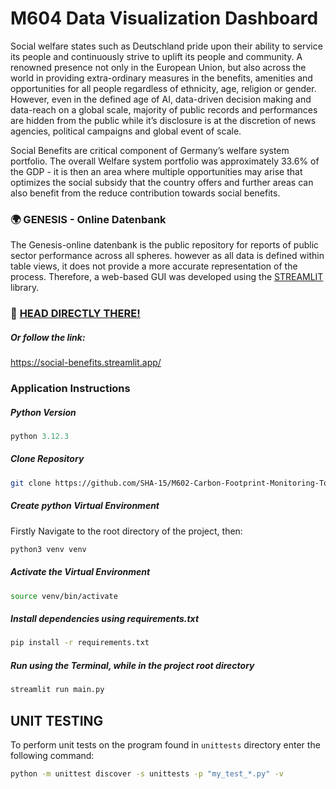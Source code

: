 # M604 Data Visualization Dashboard

Social welfare states such as Deutschland pride upon their ability to service its people and continuously strive to uplift its people and community. A renowned presence not only in the European Union, but also across the world in providing extra-ordinary measures in the benefits, amenities and opportunities for all people regardless of ethnicity, age, religion or gender. However, even in the defined age of AI, data-driven decision making and data-reach on a global scale, majority of public records and performances are hidden from the public while it’s disclosure is at the discretion of news agencies, political campaigns and global event of scale.

Social Benefits are critical component of Germany’s welfare system portfolio. The overall Welfare system portfolio was approximately 33.6% of the GDP - it is then an area where multiple opportunities may arise that optimizes the social subsidy that the country offers and further areas can also benefit from the reduce contribution towards social benefits. 

### 🌍 GENESIS - Online Datenbank
The Genesis-online datenbank is the public repository for reports of public sector performance across all spheres. however as all data is defined within table views, it does not provide a more accurate representation of the process. Therefore, a web-based GUI was developed using the [STREAMLIT](https://streamlit.io/) library.

### 🚀 [HEAD DIRECTLY THERE!](https://social-benefits.streamlit.app/)

##### Or follow the link:
https://social-benefits.streamlit.app/

### Application Instructions

##### Python Version
```python
python 3.12.3
```
##### Clone Repository

```bash
git clone https://github.com/SHA-15/M602-Carbon-Footprint-Monitoring-Tool.git
```

##### Create python Virtual Environment

Firstly Navigate to the root directory of the project, then:
```bash
python3 venv venv
```
##### Activate the Virtual Environment
```bash
source venv/bin/activate
```

##### Install dependencies using requirements.txt
```bash
pip install -r requirements.txt
```

##### Run using the Terminal, while in the project root directory
```bash
streamlit run main.py
```

## UNIT TESTING
To perform unit tests on the program found in `unittests` directory enter the following command:
```bash
python -m unittest discover -s unittests -p "my_test_*.py" -v
```